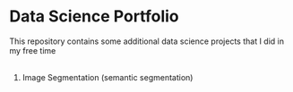 # Data Science Portfolio
This repository contains some additional data science projects that I did in my free time
<br>
<br>
<ol>
<li> Image Segmentation (semantic segmentation) </li>
</ol>
